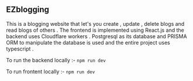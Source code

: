 ## EZblogging

This is a blogging website that let's you create , update , delete blogs and read blogs of others . The frontend is implemented using React.js and the backend uses Cloudflare workers . Postgresql as its database and PRISMA ORM to manipulate the database is used and the entire project uses typescript .

To run the backend locally :-
 `` npm run dev ``

To run frontent locally :-
`` npm run dev ``
